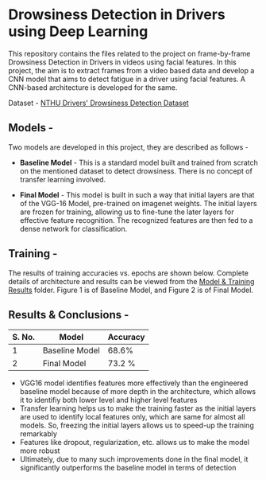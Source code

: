 # Drowsiness Detection in Drivers using Deep Learning
This repository contains the files related to the project on frame-by-frame Drowsiness Detection in Drivers in videos using facial features. In this project, the aim is to extract frames from a video based data and develop a CNN model that aims to detect fatigue in a driver using facial features. A CNN-based architecture is developed for the same.


Dataset - [NTHU Drivers' Drowsiness Detection Dataset](http://cv.cs.nthu.edu.tw/php/callforpaper/datasets/DDD/)

## Models -

Two models are developed in this project, they are described as follows -

- **Baseline Model** - This is a standard model built and trained from scratch on the mentioned dataset to detect drowsiness. There is no concept of transfer learning involved.

- **Final Model** - This model is built in such a way that initial layers are that of the VGG-16 Model, pre-trained on imagenet weights. The initial layers are frozen for training, allowing us to fine-tune the later layers for effective feature recognition. The recognized features are then fed to a dense network for classification.

## Training -

The results of training accuracies vs. epochs are shown below. Complete details of architecture and results can be viewed from the [Model & Training Results](https://github.com/neelabhsinha/Drowsiness-Detection-in-Drivers-using-Deep-Learning/tree/master/Model%20%26%20Training%20Results) folder. Figure 1 is of Baseline Model, and Figure 2 is of Final Model.

## Results & Conclusions - 

S. No. | Model | Accuracy |
-------|------|----------|
1 | Baseline Model | 68.6% |
2 | Final Model | 73.2 % |

- VGG16 model identifies features more effectively than the engineered baseline model because of more depth in the architecture, which allows it to identifiy both lower level and higher level features 
- Transfer learning helps us to make the training faster as the initial layers are used to identify local features only, which are same for almost all models. So, freezing the initial layers allows us to speed-up the training remarkably
- Features like dropout, regularization, etc. allows us to make the model more robust
- Ultimately, due to many such improvements done in the final model, it significantly outperforms the baseline model in terms of detection



